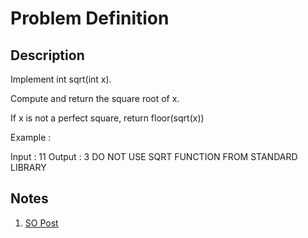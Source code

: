 # Problem Definition

## Description

Implement int sqrt(int x).

Compute and return the square root of x.

If x is not a perfect square, return floor(sqrt(x))

Example :

Input : 11
Output : 3
DO NOT USE SQRT FUNCTION FROM STANDARD LIBRARY

## Notes

1. [SO Post](https://stackoverflow.com/questions/3766020/binary-search-to-compute-square-root-java)